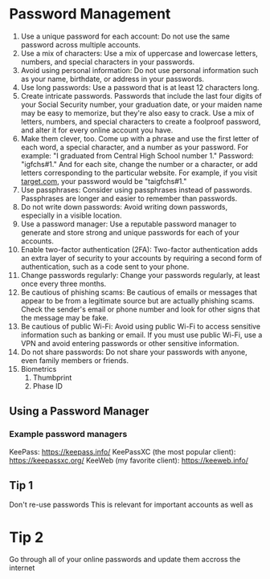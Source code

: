 <!--
author:   Matt Anderson

email:    matt@phishbate.com

version:  0.1.1

language: en

narrator: Australian Female

icon:   img/logo/lia-phishbate-logo.png

logo:   img/covers/password-management.png

comment:  Strengthen authentication methods. Craft robust passwords, embrace passphrases, and deter unauthorized access.

link:     https://cdn.jsdelivr.net/chartist.js/latest/chartist.min.css

script:   https://cdn.jsdelivr.net/chartist.js/latest/chartist.min.js

mode:     Slides

-->


# Password Management


1. Use a unique password for each account: Do not use the same password across multiple accounts.
2. Use a mix of characters: Use a mix of uppercase and lowercase letters, numbers, and special characters in your passwords.
3. Avoid using personal information: Do not use personal information such as your name, birthdate, or address in your passwords.
4. Use long passwords: Use a password that is at least 12 characters long.
5. Create intricate passwords. Passwords that include the last four digits of your Social Security number, your graduation date, or your maiden name may be easy to memorize, but they're also easy to crack. Use a mix of letters, numbers, and special characters to create a foolproof password, and alter it for every online account you have.
6. Make them clever, too. Come up with a phrase and use the first letter of each word, a special character, and a number as your password. For example: "I graduated from Central High School number 1." Password: "igfchs#1." And for each site, change the number or a character, or add letters corresponding to the particular website. For example, if you visit [target.com](http://target.com), your password would be "taigfchs#1."
7. Use passphrases: Consider using passphrases instead of passwords. Passphrases are longer and easier to remember than passwords.
8. Do not write down passwords: Avoid writing down passwords, especially in a visible location.
9. Use a password manager: Use a reputable password manager to generate and store strong and unique passwords for each of your accounts.
10. Enable two-factor authentication (2FA): Two-factor authentication adds an extra layer of security to your accounts by requiring a second form of authentication, such as a code sent to your phone.
11. Change passwords regularly: Change your passwords regularly, at least once every three months.
12. Be cautious of phishing scams: Be cautious of emails or messages that appear to be from a legitimate source but are actually phishing scams. Check the sender's email or phone number and look for other signs that the message may be fake.
13. Be cautious of public Wi-Fi: Avoid using public Wi-Fi to access sensitive information such as banking or email. If you must use public Wi-Fi, use a VPN and avoid entering passwords or other sensitive information.
14. Do not share passwords: Do not share your passwords with anyone, even family members or friends.
15. Biometrics
    1. Thumbprint
    2. Phase ID


## Using a Password Manager

### Example password managers
KeePass: https://keepass.info/
KeePassXC (the most popular client): https://keepassxc.org/
KeeWeb (my favorite client): https://keeweb.info/


## Tip 1
Don't re-use passwords
This is relevant for important accounts as well as 



# Tip 2
Go through all of your online passwords and update them accross the internet